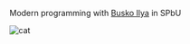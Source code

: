 Modern programming with [Busko Ilya](https://github.com/BuskoIlya) in SPbU 

![cat](https://media1.tenor.com/m/yNMGjXsoYGUAAAAd/cat-cats.gif)
